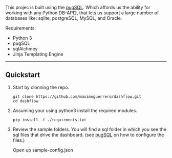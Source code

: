 This projec is built using the [pugSQL](https://pugsql.org/). Which affords us the ability for working with any Python DB-API2, that lets us support a large number of databases  like:  sqlite, postgreSQL, MySQL, and Oracle.

Requirements:
    
- Python 3
- pugSQL
- sqlAlchmey 
- Jinja Templating Engine
  

---
## Quickstart

1) Start by clonning the repo.


    ```
    git clone https://github.com/maximoguerrero/dashflow.git
    cd dashflow
    ```

2) Assuming your using python3 install the required modules.
   

    ```
    pip install -f ./requirments.txt
    ```

3) Review the sample folders. You will find a sql folder in which you see the sql files that drive the dashboard. (see [pugSQL](https://pugsql.org) on how to configure the files.)

    Open up sample-config.json 